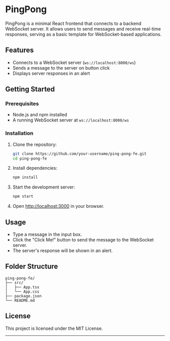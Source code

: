 # PingPong

PingPong is a minimal React frontend that connects to a backend WebSocket server. It allows users to send messages and receive real-time responses, serving as a basic template for WebSocket-based applications.

## Features

- Connects to a WebSocket server (`ws://localhost:8000/ws`)
- Sends a message to the server on button click
- Displays server responses in an alert

## Getting Started

### Prerequisites

- Node.js and npm installed
- A running WebSocket server at `ws://localhost:8000/ws`

### Installation

1. Clone the repository:
    ```sh
    git clone https://github.com/your-username/ping-pong-fe.git
    cd ping-pong-fe
    ```

2. Install dependencies:
    ```sh
    npm install
    ```

3. Start the development server:
    ```sh
    npm start
    ```

4. Open [http://localhost:3000](http://localhost:3000) in your browser.

## Usage

- Type a message in the input box.
- Click the "Click Me!" button to send the message to the WebSocket server.
- The server's response will be shown in an alert.

## Folder Structure

```
ping-pong-fe/
├── src/
│   ├── App.tsx
│   └── App.css
├── package.json
└── README.md
```

## License

This project is licensed under the MIT License.

---